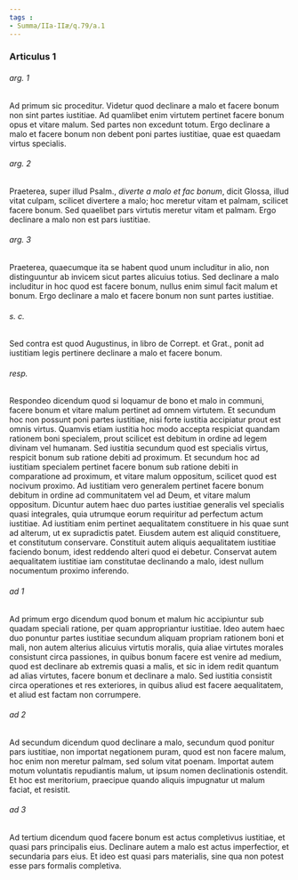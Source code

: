 ```yaml
---
tags : 
- Summa/IIa-IIæ/q.79/a.1
---
```


### Articulus 1

###### arg. 1
Ad primum sic proceditur. Videtur quod declinare a malo et facere bonum non sint partes iustitiae. Ad quamlibet enim virtutem pertinet facere bonum opus et vitare malum. Sed partes non excedunt totum. Ergo declinare a malo et facere bonum non debent poni partes iustitiae, quae est quaedam virtus specialis.

###### arg. 2
Praeterea, super illud Psalm., *diverte a malo et fac bonum*, dicit Glossa, illud vitat culpam, scilicet divertere a malo; hoc meretur vitam et palmam, scilicet facere bonum. Sed quaelibet pars virtutis meretur vitam et palmam. Ergo declinare a malo non est pars iustitiae.

###### arg. 3
Praeterea, quaecumque ita se habent quod unum includitur in alio, non distinguuntur ab invicem sicut partes alicuius totius. Sed declinare a malo includitur in hoc quod est facere bonum, nullus enim simul facit malum et bonum. Ergo declinare a malo et facere bonum non sunt partes iustitiae.

###### s. c.
Sed contra est quod Augustinus, in libro de Corrept. et Grat., ponit ad iustitiam legis pertinere declinare a malo et facere bonum.

###### resp.
Respondeo dicendum quod si loquamur de bono et malo in communi, facere bonum et vitare malum pertinet ad omnem virtutem. Et secundum hoc non possunt poni partes iustitiae, nisi forte iustitia accipiatur prout est omnis virtus. Quamvis etiam iustitia hoc modo accepta respiciat quandam rationem boni specialem, prout scilicet est debitum in ordine ad legem divinam vel humanam. Sed iustitia secundum quod est specialis virtus, respicit bonum sub ratione debiti ad proximum. Et secundum hoc ad iustitiam specialem pertinet facere bonum sub ratione debiti in comparatione ad proximum, et vitare malum oppositum, scilicet quod est nocivum proximo. Ad iustitiam vero generalem pertinet facere bonum debitum in ordine ad communitatem vel ad Deum, et vitare malum oppositum. Dicuntur autem haec duo partes iustitiae generalis vel specialis quasi integrales, quia utrumque eorum requiritur ad perfectum actum iustitiae. Ad iustitiam enim pertinet aequalitatem constituere in his quae sunt ad alterum, ut ex supradictis patet. Eiusdem autem est aliquid constituere, et constitutum conservare. Constituit autem aliquis aequalitatem iustitiae faciendo bonum, idest reddendo alteri quod ei debetur. Conservat autem aequalitatem iustitiae iam constitutae declinando a malo, idest nullum nocumentum proximo inferendo.

###### ad 1
Ad primum ergo dicendum quod bonum et malum hic accipiuntur sub quadam speciali ratione, per quam appropriantur iustitiae. Ideo autem haec duo ponuntur partes iustitiae secundum aliquam propriam rationem boni et mali, non autem alterius alicuius virtutis moralis, quia aliae virtutes morales consistunt circa passiones, in quibus bonum facere est venire ad medium, quod est declinare ab extremis quasi a malis, et sic in idem redit quantum ad alias virtutes, facere bonum et declinare a malo. Sed iustitia consistit circa operationes et res exteriores, in quibus aliud est facere aequalitatem, et aliud est factam non corrumpere.

###### ad 2
Ad secundum dicendum quod declinare a malo, secundum quod ponitur pars iustitiae, non importat negationem puram, quod est non facere malum, hoc enim non meretur palmam, sed solum vitat poenam. Importat autem motum voluntatis repudiantis malum, ut ipsum nomen declinationis ostendit. Et hoc est meritorium, praecipue quando aliquis impugnatur ut malum faciat, et resistit.

###### ad 3
Ad tertium dicendum quod facere bonum est actus completivus iustitiae, et quasi pars principalis eius. Declinare autem a malo est actus imperfectior, et secundaria pars eius. Et ideo est quasi pars materialis, sine qua non potest esse pars formalis completiva.

